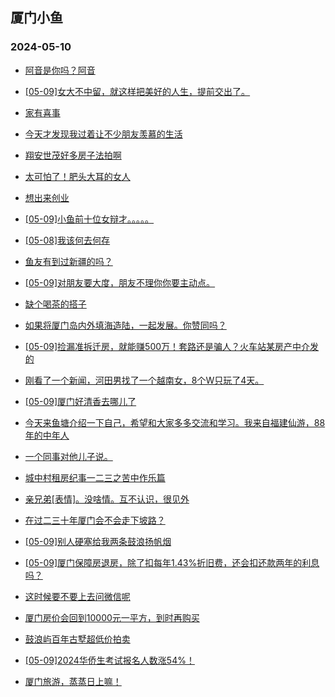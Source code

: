 ## 厦门小鱼 
### 2024-05-10

+ [阿音是你吗？阿音](http://bbs.xmfish.com/read-htm-tid-18187603.html)

+ [[05-09]女大不中留，就这样把美好的人生，提前交出了。](http://bbs.xmfish.com/read-htm-tid-18187790.html)

+ [家有喜事](http://bbs.xmfish.com/read-htm-tid-18187664.html)

+ [今天才发现我过着让不少朋友羡慕的生活](http://bbs.xmfish.com/read-htm-tid-18187742.html)

+ [翔安世茂好多房子法拍啊](http://bbs.xmfish.com/read-htm-tid-18187772.html)

+ [太可怕了！肥头大耳的女人](http://bbs.xmfish.com/read-htm-tid-18187770.html)

+ [想出来创业](http://bbs.xmfish.com/read-htm-tid-18187629.html)

+ [[05-09]小鱼前十位女辩才。。。。。](http://bbs.xmfish.com/read-htm-tid-18187782.html)

+ [[05-08]我该何去何存](http://bbs.xmfish.com/read-htm-tid-18187601.html)

+ [鱼友有到过新疆的吗？](http://bbs.xmfish.com/read-htm-tid-18187723.html)

+ [[05-09]对朋友要大度，朋友不理你你要主动点。](http://bbs.xmfish.com/read-htm-tid-18187761.html)

+ [缺个喝茶的搭子](http://bbs.xmfish.com/read-htm-tid-18187748.html)

+ [如果将厦门岛内外填海造陆，一起发展。你赞同吗？](http://bbs.xmfish.com/read-htm-tid-18187622.html)

+ [[05-09]捡漏准拆迁房，就能赚500万！套路还是骗人？火车站某房产中介发的](http://bbs.xmfish.com/read-htm-tid-18187894.html)

+ [刚看了一个新闻，河田男找了一个越南女，8个W只玩了4天。](http://bbs.xmfish.com/read-htm-tid-18187948.html)

+ [[05-09]厦门好清香去哪儿了](http://bbs.xmfish.com/read-htm-tid-18187911.html)

+ [今天来鱼塘介绍一下自己，希望和大家多多交流和学习。我来自福建仙游，88年的中年人](http://bbs.xmfish.com/read-htm-tid-18187802.html)

+ [一个同事对他儿子说。](http://bbs.xmfish.com/read-htm-tid-18188065.html)

+ [城中村租房纪事一二三之苦中作乐篇](http://bbs.xmfish.com/read-htm-tid-18187903.html)

+ [亲兄弟[表情]。没啥情。互不认识，很见外](http://bbs.xmfish.com/read-htm-tid-18187999.html)

+ [在过二三十年厦门会不会走下坡路？](http://bbs.xmfish.com/read-htm-tid-18187974.html)

+ [[05-09]别人硬塞给我两条鼓浪扬帆烟](http://bbs.xmfish.com/read-htm-tid-18187954.html)

+ [[05-09]厦门保障房退房，除了扣每年1.43%折旧费，还会扣还款两年的利息吗？](http://bbs.xmfish.com/read-htm-tid-18188019.html)

+ [这时候要不要上去问微信呢](http://bbs.xmfish.com/read-htm-tid-18187942.html)

+ [厦门房价会回到10000元一平方，到时再购买](http://bbs.xmfish.com/read-htm-tid-18188113.html)

+ [鼓浪屿百年古墅超低价拍卖](http://bbs.xmfish.com/read-htm-tid-18188034.html)

+ [[05-09]2024华侨生考试报名人数涨54%！](http://bbs.xmfish.com/read-htm-tid-18187995.html)

+ [厦门旅游，蒸蒸日上嘛！](http://bbs.xmfish.com/read-htm-tid-18187950.html)

